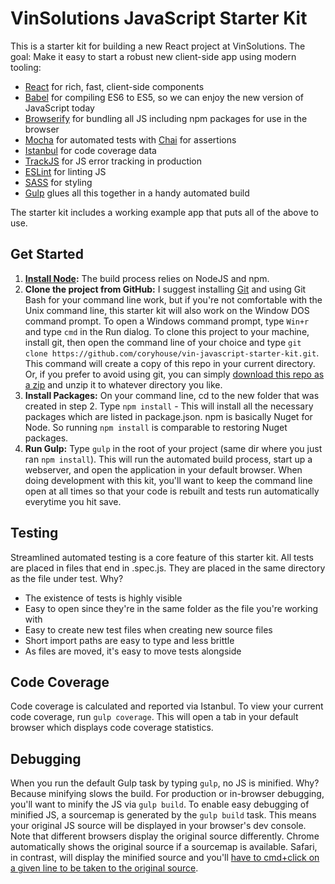 # VinSolutions JavaScript Starter Kit
This is a starter kit for building a new React project at VinSolutions. The goal: Make it easy to start a robust new client-side app using modern tooling:

* [React](https://facebook.github.io/react/) for rich, fast, client-side components  
* [Babel](http://babeljs.io) for compiling ES6 to ES5, so we can enjoy the new version of JavaScript today  
* [Browserify](http://browserify.org/) for bundling all JS including npm packages for use in the browser  
* [Mocha](http://mochajs.org) for automated tests with [Chai](http://chaijs.com/) for assertions
* [Istanbul](https://github.com/gotwarlost/istanbul) for code coverage data
* [TrackJS](http://trackjs.com) for JS error tracking in production  
* [ESLint](http://eslint.org/) for linting JS  
* [SASS](http://sass-lang.com/) for styling  
* [Gulp](http://gulpjs.com) glues all this together in a handy automated build

The starter kit includes a working example app that puts all of the above to use.

## Get Started
1. **[Install Node](https://nodejs.org):** The build process relies on NodeJS and npm.
2. **Clone the project from GitHub:**  I suggest installing [Git](https://git-scm.com/downloads) and using Git Bash for your command line work, but if you're not comfortable with the Unix command line, this starter kit will also work on the Window DOS command prompt. To open a Windows command prompt, type `Win+r` and type `cmd` in the Run dialog. To clone this project to your machine, install git, then open the command line of your choice and type `git clone https://github.com/coryhouse/vin-javascript-starter-kit.git`. This command will create a copy of this repo in your current directory. Or, if you prefer to avoid using git, you can simply [download this repo as a zip](https://github.com/coryhouse/vin-javascript-starter-kit/archive/master.zip) and unzip it to whatever directory you like.
3. **Install Packages:** On your command line, cd to the new folder that was created in step 2. Type `npm install` - This will install all the necessary packages which are listed in package.json. npm is basically Nuget for Node. So running `npm install` is comparable to restoring Nuget packages.
4. **Run Gulp:** Type `gulp` in the root of your project (same dir where you just ran `npm install`). This will run the automated build process, start up a webserver, and open the application in your default browser. When doing development with this kit, you'll want to keep the command line open at all times so that your code is rebuilt and tests run automatically everytime you hit save.

## Testing
Streamlined automated testing is a core feature of this starter kit. All tests are placed in files that end in .spec.js. They are placed in the same directory as the file under test. Why?
+ The existence of tests is highly visible
+ Easy to open since they're in the same folder as the file you're working with
+ Easy to create new test files when creating new source files
+ Short import paths are easy to type and less brittle
+ As files are moved, it's easy to move tests alongside  

## Code Coverage
Code coverage is calculated and reported via Istanbul. To view your current code coverage, run `gulp coverage`. This will open a tab in your default browser which displays code coverage statistics.

## Debugging
When you run the default Gulp task by typing `gulp`, no JS is minified. Why? Because minifying slows the build. For production or in-browser debugging, you'll want to minify the JS via `gulp build`. To enable easy debugging of minified JS, a sourcemap is generated by the `gulp build` task. This means your original JS source will be displayed in your browser's dev console. Note that different browsers display the original source differently. Chrome automatically shows the original source if a sourcemap is available. Safari, in contrast, will display the minified source and you'll [have to cmd+click on a given line to be taken to the original source](http://stackoverflow.com/questions/19550060/how-do-i-toggle-source-mapping-in-safari-7).


